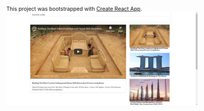 This project was bootstrapped with [Create React App](https://github.com/facebook/create-react-app).
![](screenshots/image.png)

